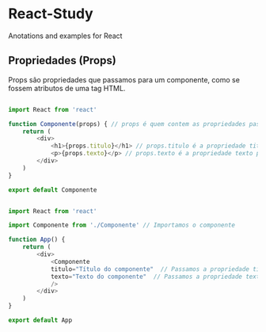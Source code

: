 # React-Study
Anotations and examples for React

## Propriedades (Props)

Props são propriedades que passamos para um componente, como se fossem atributos de uma tag HTML.

```javascript

import React from 'react'

function Componente(props) { // props é quem contem as propriedades passadas para o componente
    return (
        <div>
            <h1>{props.titulo}</h1> // props.titulo é a propriedade titulo passada para o componente
            <p>{props.texto}</p> // props.texto é a propriedade texto passada para o componente
        </div>
    )
}

export default Componente

```

```javascript

import React from 'react'

import Componente from './Componente' // Importamos o componente

function App() {
    return (
        <div>
            <Componente 
            titulo="Título do componente"  // Passamos a propriedade titulo para o componente
            texto="Texto do componente"  // Passamos a propriedade texto para o componente
            /> 
        </div>
    )
}

export default App

```


